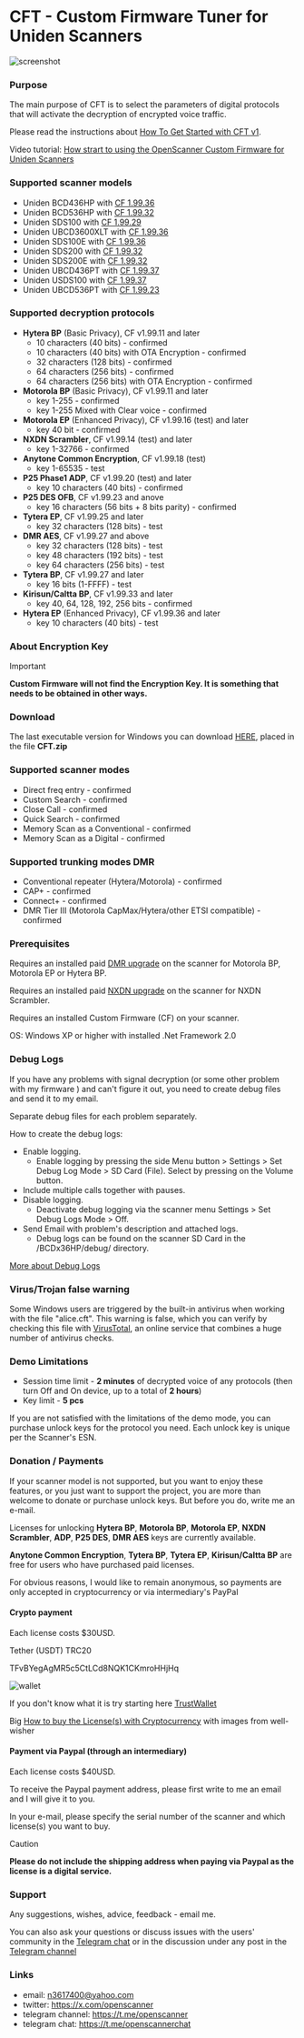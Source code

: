 # CFT - Custom Firmware Tuner for Uniden Scanners

![screenshot](img/image.png)

### Purpose

The main purpose of CFT is to select the parameters of digital protocols that will activate the decryption of encrypted voice traffic. 

Please read the instructions about [How To Get Started with CFT v1](HOWTO.md).

Video tutorial: [How strart to using the OpenScanner Custom Firmware for Uniden Scanners](https://www.youtube.com/watch?v=alfvpBevngc)

### Supported scanner models

* Uniden BCD436HP with [CF 1.99.36](https://github.com/x27/openscanner/releases/tag/v1.99.33)
* Uniden BCD536HP with [CF 1.99.32](https://github.com/x27/openscanner/releases/tag/v1.99.32)
* Uniden SDS100 with [CF 1.99.29](https://github.com/x27/openscanner/releases/tag/v1.99.29)
* Uniden UBCD3600XLT with [CF 1.99.36](https://github.com/x27/openscanner/releases/tag/v1.99.30_EUROPE)
* Uniden SDS100E with [CF 1.99.36](https://github.com/x27/openscanner/releases/tag/SDSx00E_v1.99.31)
* Uniden SDS200 with [CF 1.99.32](https://github.com/x27/openscanner/releases/tag/v1.99.32)
* Uniden SDS200E with [CF 1.99.32](https://github.com/x27/openscanner/releases/tag/v1.99.32)
* Uniden UBCD436PT with [CF 1.99.37](https://github.com/x27/openscanner/releases/tag/v1.99.37)
* Uniden USDS100 with [CF 1.99.37](https://github.com/x27/openscanner/releases/tag/v1.99.37)
* Uniden UBCD536PT with [CF 1.99.23](https://github.com/x27/openscanner/releases/tag/v1.99.23)

### Supported decryption protocols

* **Hytera BP** (Basic Privacy), CF v1.99.11 and later
    * 10 characters (40 bits) - confirmed
    * 10 characters (40 bits) with OTA Encryption - confirmed
    * 32 characters (128 bits) - confirmed
    * 64 characters (256 bits) - confirmed
    * 64 characters (256 bits) with OTA Encryption - confirmed
* **Motorola BP** (Basic Privacy), CF v1.99.11 and later
   * key 1-255 - confirmed
   * key 1-255 Mixed with Clear voice - confirmed
* **Motorola EP** (Enhanced Privacy), CF v1.99.16 (test) and later
   * key 40 bit - confirmed
* **NXDN Scrambler**, CF v1.99.14 (test) and later
   * key 1-32766 - confirmed
* **Anytone Common Encryption**, CF v1.99.18 (test)
   * key 1-65535 - test
* **P25 Phase1 ADP**, CF v1.99.20 (test) and later
   * key 10 characters (40 bits) - confirmed 
* **P25 DES OFB**, CF v1.99.23 and anove
   * key 16 characters (56 bits + 8 bits parity) - confirmed
* **Tytera EP**, CF v1.99.25 and later
   * key 32 characters (128 bits) - test    
* **DMR AES**, CF v1.99.27 and above
   * key 32 characters (128 bits) - test    
   * key 48 characters (192 bits) - test    
   * key 64 characters (256 bits) - test    
* **Tytera BP**, CF v1.99.27 and later
   * key 16 bits (1-FFFF) - test
* **Kirisun/Caltta BP**, CF v1.99.33 and later
   * key 40, 64, 128, 192, 256 bits - confirmed        
* **Hytera EP** (Enhanced Privacy), CF v1.99.36 and later
   * key 10 characters (40 bits) - test 

### About Encryption Key

> [!IMPORTANT]
> **Custom Firmware will not find the Encryption Key. It is something that needs to be obtained in other ways.**

### Download 

The last executable version for Windows you can download [HERE](https://github.com/x27/CFT/releases/latest), placed in the file **CFT.zip**

### Supported scanner modes

* Direct freq entry - confirmed
* Custom Search - confirmed
* Close Call - confirmed
* Quick Search - confirmed
* Memory Scan as a Conventional - confirmed
* Memory Scan as a Digital - confirmed

### Supported trunking modes DMR

* Conventional repeater (Hytera/Motorola) - confirmed
* CAP+ - confirmed
* Connect+ - confirmed
* DMR Tier III (Motorola CapMax/Hytera/other ETSI compatible) - confirmed

### Prerequisites

Requires an installed paid [DMR upgrade](https://info.uniden.com/twiki/bin/view/UnidenMan4/DigitalMobileRadioUpgrade) on the scanner for Motorola BP, Motorola EP or Hytera BP.

Requires an installed paid [NXDN upgrade](https://info.uniden.com/twiki/bin/view/UnidenMan4/DigitalMobileRadioUpgrade) on the scanner for NXDN Scrambler.

Requires an installed Custom Firmware (CF) on your scanner.

OS: Windows XP or higher with installed .Net Framework 2.0

### Debug Logs

If you have any problems with signal decryption (or some other problem with my firmware ) and can't figure it out, you need to create debug files and send it to my email.

Separate debug files for each problem separately.

How to create the debug logs:
* Enable logging.
   - Enable logging by pressing the side Menu button > Settings > Set Debug Log Mode > SD Card (File). Select by pressing on the Volume button.
* Include multiple calls together with pauses.
* Disable logging.
   - Deactivate debug logging via the scanner menu Settings > Set Debug Logs Mode > Off. 
* Send Email with problem's description and attached logs.
   - Debug logs can be found on the scanner SD Card in the /BCDx36HP/debug/ directory. 

[More about Debug Logs](DEBUG.md)

### Virus/Trojan false warning

Some Windows users are triggered by the built-in antivirus when working with the file "alice.cft". This warning is false, which you can verify by checking this file with [VirusTotal](https://www.virustotal.com/gui/home/upload), an online service that combines a huge number of antivirus checks.

### Demo Limitations

* Session time limit - **2 minutes** of decrypted voice of any protocols (then turn Off and On device, up to a total of **2 hours**)
* Key limit - **5 pcs**

If you are not satisfied with the limitations of the demo mode, you can purchase unlock keys for the protocol you need. Each unlock key is unique per the Scanner's ESN.

### Donation / Payments

If your scanner model is not supported, but you want to enjoy these features, or you just want to support the project, you are more than welcome to donate or purchase unlock keys.
But before you do, write me an e-mail.

Licenses for unlocking **Hytera BP**, **Motorola BP**, **Motorola EP**, **NXDN Scrambler**, **ADP**, **P25 DES**, **DMR AES** keys are currently available. 

**Anytone Common Encryption**, **Tytera BP**, **Tytera EP**, **Kirisun/Caltta BP**  are free for users who have purchased paid licenses.

For obvious reasons, I would like to remain anonymous, so payments are only accepted in cryptocurrency or via intermediary's PayPal

#### Crypto payment

Each license costs $30USD. 

Tether (USDT) TRC20

TFvBYegAgMR5c5CtLCd8NQK1CKmroHHjHq

![wallet](img/wallet.png)

If you don't know what it is try starting here [TrustWallet](https://trustwallet.com/)

Big [How to buy the License(s) with Cryptocurrency](HOWTOCRYPTO.md) with images from well-wisher

#### Payment via Paypal (through an intermediary)

Each license costs $40USD.

To receive the Paypal payment address, please first write to me an email and I will give it to you.

In your e-mail, please specify the serial number of the scanner and which license(s) you want to buy.

> [!CAUTION]
> **Please do not include the shipping address when paying via Paypal as the license is a digital service.**

### Support

Any suggestions, wishes, advice, feedback - email me.

You can also ask your questions or discuss issues with the users' community in the [Telegram chat](https://t.me/+lBpGtQr1FgI0ZWU6) or in the discussion under any post in the [Telegram channel](https://t.me/openscanner)

### Links

* email: n3617400@yahoo.com
* twitter: https://x.com/openscanner
* telegram channel: https://t.me/openscanner
* telegram chat: https://t.me/openscannerchat

